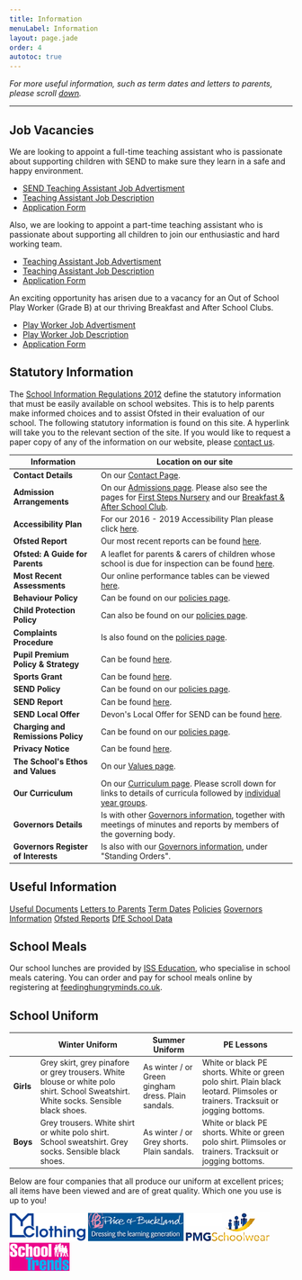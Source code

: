 ```yaml
---
title: Information
menuLabel: Information
layout: page.jade
order: 4
autotoc: true
---
```


*For more useful information, such as term dates and letters to parents, please scroll [down](#down).*
___
## Job Vacancies

We are looking to appoint a full-time teaching assistant who is passionate about supporting children with SEND to make sure they learn in a safe and happy environment.

- [SEND Teaching Assistant Job Advertisment](/docs/SEND-TA-Advert.pdf)
- [Teaching Assistant Job Description](/docs/TA-Information-Guidance.pdf)
- [Application Form](/docs/application-form.docx)

Also, we are looking to appoint a part-time teaching assistant who is passionate about supporting all children to join our enthusiastic and hard working team.

- [Teaching Assistant Job Advertisment](/docs/TA-Advert.pdf)
- [Teaching Assistant Job Description](/docs/TA-Information-Guidance.pdf)
- [Application Form](/docs/application-form.docx)

An exciting opportunity has arisen due to a vacancy for an Out of School Play Worker (Grade B) at our thriving Breakfast and After School Clubs.

- [Play Worker Job Advertisment](/docs/BASC-Advert.pdf)
- [Play Worker Job Description](/docs/BASC-job-description.pdf)
- [Application Form](/docs/application-form.docx)

## Statutory Information

The [School Information Regulations 2012][1] define the statutory information that must be easily available on school websites. This is to help parents make informed choices and to assist Ofsted in their evaluation of our school.
The following statutory information is found on this site.  A hyperlink will take you to the relevant section of the site. If you would like to request a paper copy of any of the information on our website, please [contact us](/contact-us).

| **Information** | **Location on our site** |
|-----------------|--------------------------|
| **Contact Details** | On our [Contact Page][2]. |
| **Admission Arrangements** | On our [Admissions page][3]. Please also see the pages for [First Steps Nursery][4] and our [Breakfast & After School Club][5]. |
| **Accessibility Plan** | For our 2016 - 2019 Accessibility Plan please click [here][28]. |
| **Ofsted Report** | Our most recent reports can be found [here][6]. |
| **Ofsted: A Guide for Parents** | A leaflet for parents & carers of children whose school is due for inspection can be found [here][25]. |
| **Most Recent Assessments** | Our online performance tables can be viewed [here][8]. |
| **Behaviour Policy** | Can be found on our [policies page][9]. |
| **Child Protection Policy** | Can also be found on our [policies page][9]. |
| **Complaints Procedure** | Is also found on the [policies page][9]. |
| **Pupil Premium Policy & Strategy** | Can be found [here][10]. |
| **Sports Grant** | Can be found [here][11]. |
| **SEND Policy** | Can be found on our [policies page][9]. |
| **SEND Report** | Can be found [here][12]. |
| **SEND Local Offer** | Devon's Local Offer for SEND can be found [here][24]. |
| **Charging and Remissions Policy** | Can be found on our [policies page][9]. |
| **Privacy Notice** | Can be found [here][9]. |
| **The School's Ethos and Values** | On our [Values page][13]. |
| **Our Curriculum** | On our [Curriculum page][14]. Please scroll down for links to details of curricula followed by [individual year groups][15]. |
| **Governors Details** | Is with other [Governors information][17], together with meetings of minutes and reports by members of the governing body. |
| **Governors Register of Interests** |Is also with our [Governors information][17], under "Standing Orders". |

<a id="down"></a>
## Useful Information

<div class="cf infoButtons">

[Useful Documents](https://drive.google.com/folderview?id=0B0102cki14zKUmg5Y1FYcVhwUlU&usp=sharing)
[Letters to Parents](https://drive.google.com/folderview?id=0B0102cki14zKOVZRWUpkSDdUSnc&usp=sharing)
[Term Dates](https://drive.google.com/a/decoyschool.co.uk/folderview?id=0B0102cki14zKMHplN1ptRkp5N00&usp=sharing&tid=0B0102cki14zKUmg5Y1FYcVhwUlU#grid)
[Policies](https://drive.google.com/folderview?id=0B0102cki14zKb1RVdnV6T0dQOG8&usp=sharing)
[Governors Information](https://drive.google.com/folderview?id=0B0102cki14zKM1V0bDRJZVFyRmM&usp=sharing)
[Ofsted Reports](http://www.ofsted.gov.uk/inspection-reports/find-inspection-report/provider/ELS/113209)
[DfE School Data](http://www.education.gov.uk/cgi-bin/schools/performance/school.pl?urn=113209)

</div>

## School Meals

Our school lunches are provided by [ISS Education][18], who specialise in school meals catering. You can order and pay for school meals online by registering at [feedinghungryminds.co.uk](http://www.feedinghungryminds.co.uk).

## School Uniform

|  |**Winter Uniform**  | **Summer Uniform** | **PE Lessons** |
|--|--------------------|--------------------|----------------|
| **Girls** | Grey skirt, grey pinafore or grey trousers. White blouse or white polo shirt. School Sweatshirt. White socks. Sensible black shoes. | As winter / or Green gingham dress. Plain sandals. | White or black PE shorts. White or green polo shirt. Plain black leotard. Plimsoles or trainers. Tracksuit or jogging bottoms. |
| **Boys** | Grey trousers. White shirt or white polo shirt. School sweatshirt. Grey socks. Sensible black shoes. | As winter / or Grey shorts. Plain sandals. | White or black PE shorts. White or green polo shirt. Plimsoles or trainers. Tracksuit or jogging bottoms. |

Below are four companies that all produce our uniform at excellent prices; all items have been viewed and are of great quality. Which one you use is up to you!

<div class="contentPics">
	<a href="https://myclothing.com/" target="_blank"><img src="../images/uniform/my-clothing-logo.png" alt="my clothing uniform"></a>
	<a href="https://shop.price-buckland.co.uk/decoy" target="_blank"><img src="../images/uniform/priceAndBuckland.jpg" alt="Price and Buckland uniform"></a>
	<a href="http://pmgschoolwear.co.uk/" target="_blank"><img src="../images/uniform/pmg.jpg" alt="PMG schoolwear"></a>
	<a href="http://www.schooltrends.co.uk/" target="_blank"><img src="../images/uniform/schoolTrends.jpg" alt="School Trends uniform"></a>
</div>




[1]: http://www.legislation.gov.uk/uksi/2012/1124/made
[2]: /contact-us
[3]: /admissions-information
[4]: /first-steps-nursery
[5]: /extended-schools-admissions
[6]: http://www.ofsted.gov.uk/inspection-reports/find-inspection-report/provider/ELS/113209
[7]: https://drive.google.com/file/d/0B76W__U5CTntWjZNVXdLTjlmSG8/view?usp=sharing
[8]: https://www.compare-school-performance.service.gov.uk/school/113209
[9]: https://drive.google.com/folderview?id=0B0102cki14zKb1RVdnV6T0dQOG8&usp=sharing
[10]: https://drive.google.com/open?id=0B0102cki14zKcHBaRHRoR25UbjA
[11]: https://drive.google.com/open?id=0B0102cki14zKWDZjbGt5NlJ0U00
[12]: https://drive.google.com/open?id=0B0102cki14zKUmtSeFRpWXhQZkU
[13]: /our-values
[14]: /curriculum
[15]: /curriculum/#down
[16]: https://drive.google.com/file/d/0B76W__U5CTntMklxX1RDT3lNQTg/view?usp=sharing
[17]: https://drive.google.com/open?id=0B0102cki14zKM1V0bDRJZVFyRmM
[18]: http://www.uk.issworld.com/

[21]: https://drive.google.com/file/d/0B76W__U5CTntODdGdG9HX0JTTW8/view?usp=sharing
[22]: https://drive.google.com/folderview?id=0B0102cki14zKb1RVdnV6T0dQOG8&usp=sharing
[23]: https://drive.google.com/drive/folders/0B0102cki14zKbEFTUHJ4RlF4eTA?usp=sharing
[24]: https://new.devon.gov.uk/educationandfamilies/special-educational-needs-and-disability-send-local-offer
[25]: https://www.gov.uk/government/publications/school-inspections-a-guide-for-parents
[26]: https://drive.google.com/open?id=10E202ibBKpTv5QFdyMiYDnQuikmluP5F
[27]: https://drive.google.com/file/d/0B76W__U5CTntbGxfWE15dXhRVEk/view?usp=sharing
[28]: https://drive.google.com/file/d/0B76W__U5CTntdFdLRWlzaHJIWEU/view?usp=sharing
[29]: https://www.devonjobs.gov.uk/teaching-primary-and-foundation-stage-school-posts-class-teacher-decoy-community-primary-school/55306.job
[30]: https://drive.google.com/open?id=0B76W__U5CTntdUw3Q0pOVzhrUlE
[31]: https://drive.google.com/drive/folders/0B76W__U5CTntRWJJQ2VLV3BvOHM?usp=sharing